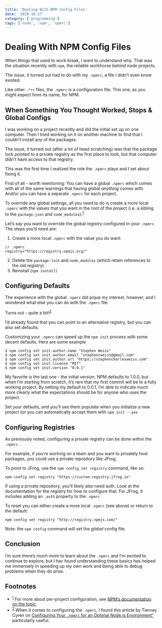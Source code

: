 ```yaml
---
title: 'Dealing With NPM Config Files'
date: '2019-10-17'
category: ['programming']
tags: ['node', 'npm', 'npmrc']
---
```


# Dealing With NPM Config Files

When things that used to work break, I want to understand why. That was the situation recently with `npm`, the reliable workhorse behind node projects.

The issue, it turned out had to do with my `.npmrc`, a file I didn’t even know existed.

Like other `.*rc` files, the `.npmrc` is a configuration file. This one, as you might expect from its name, for NPM.

## When Something You Thought Worked, Stops & Global Configs

I was working on a project recently and did the initial set up on one computer. Then I tried working on it on another machine to find that I couldn’t install any of the packages.

The issue, it turned out (after a lot of head scratching) was that the package lock pointed to a private registry as the first place to look, but that computer didn’t have access to that registry.

This was the first time I realized the role the `.npmrc` plays and I set about fixing it.

First of all - worth mentioning: You can have a global `.npmrc` which comes with all of the same warnings that having global _anything_ comes with. And/or you can have a separate `.npmrc` for each project.

To override any global settings, all you need to do is create a _more_ local `.npmrc` with the values that you want in the root of the project (i.e. a sibling to the `package.json` and `node_modules`).<sup>[1](#footnotes)</sup><a id="fn1"></a>

Let’s say you want to override the global registry configured in your `.npmrc`. The steps you’d need are:

1. Create a more local `.npmrc` with the value you do want:

```
// .npmrc
registry="https://registry.npmjs.org/"
```

2. Delete the `package-lock` and `node_modules` (which retain references to the old registry)
3. Reinstall (`npm install`)

## Configuring Defaults

The experience with the global `.npmrc` did pique my interest, however, and I wondered what else you can do with the `.npmrc` file.

Turns out - quite a bit!<sup>[2](#footnotes)</sup><a id="fn2"></a>

I’d already found that you can point to an alternative registry, but you can also set defaults.

Customizing your `.npmrc` can speed up the `npm init` process with some decent defaults. Here are some example

```shell
$ npm config set init.author.name "Stephen Weiss"
$ npm config set init.author.email "stephencweiss@gmail.com"
$ npm config set init.author.url "https://stephencharlesweiss.com"
$ npm config set init.license "MIT"
$ npm config set init.version "0.0.1"
```

My favorite is the last one - the initial version. NPM defaults to 1.0.0, but when I’m starting from scratch, it’s rare that my first commit will be to a fully working project. By setting my default to 0.0.1, I’m able to indicate much more clearly what the expectations should be for anyone who uses the project.

Set your defaults, and you’ll see them populate when you initialize a new project (or you can automatically accept them with `npm init --yes`

## Configuring Registries

As previously noted, configuring a private registry can be done within the `.npmrc` .

For example, if you’re working on a team and you want to privately host packages, you could use a private repository like JFrog.

To point to JFrog, use the `npm config set registry` command, like so:

```shell
npm config set registry "https://custom-registry.jfrog.io"
```

If using a private repository, you’ll likely also need auth. Look at the documentation for the registry for how to configure that. For JFrog, it includes adding an `_auth` property to the `.npmrc`

To reset you can either create a more local `.npmrc` (see above) or return to the default:

```shell
npm config set registry "http://registry.npmjs.com/"
```

Note: the `npm config` command will set the _global_ config file.

## Conclusion

I’m sure there’s much more to learn about the `.npmrc` and I’m excited to continue to explore, but I hav found understanding these basics has helped me immensely in speeding up my own work and being able to debug problems when they do arise.

## Footnotes

- <sup>[1](#fn1)</sup> For more about per-project configuration, see [NPM’s documentation on the topic](https://docs.npmjs.com/files/npmrc#per-project-config-file).
- <sup>[2](#fn2)</sup> When it comes to configuring the `.npmrc`, I found this article by Tierney Cyren on [Configuring Your `.npmrc` for an Optimal Node.js Environment”](https://nodesource.com/blog/configuring-your-npmrc-for-an-optimal-node-js-environment/) particularly useful.
